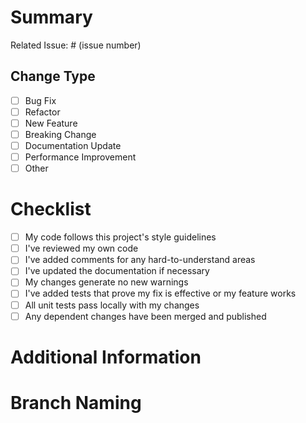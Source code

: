 # Summary

<!-- Please provide a brief summary of the changes and the issue number this PR addresses. -->

Related Issue: # (issue number)

## Change Type

- [ ] Bug Fix
- [ ] Refactor
- [ ] New Feature
- [ ] Breaking Change
- [ ] Documentation Update
- [ ] Performance Improvement
- [ ] Other

# Checklist

- [ ] My code follows this project's style guidelines
- [ ] I've reviewed my own code
- [ ] I've added comments for any hard-to-understand areas
- [ ] I've updated the documentation if necessary
- [ ] My changes generate no new warnings
- [ ] I've added tests that prove my fix is effective or my feature works
- [ ] All unit tests pass locally with my changes
- [ ] Any dependent changes have been merged and published

# Additional Information
<!-- Any additional information or context about the PR. -->

# Branch Naming
<!-- Make sure your branch name follows the pattern: `features/`, `fixes/`, or `releases/`. -->
<!-- **Note**: The person creating the PR is responsible for merging and deleting the branch. Ensure the code has been tested, commented, linted, and documents updated if needed. -->